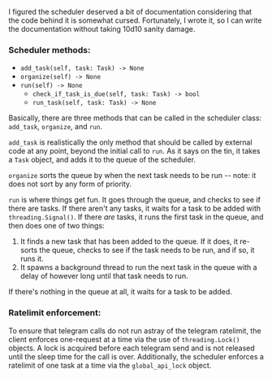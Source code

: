 I figured the scheduler deserved a bit of documentation considering that the code behind it is somewhat cursed.
Fortunately, I wrote it, so I can write the documentation without taking 10d10 sanity damage.

### Scheduler methods:
- `add_task(self, task: Task) -> None`
- `organize(self) -> None`
- `run(self) -> None`
  - `check_if_task_is_due(self, task: Task) -> bool`
  - `run_task(self, task: Task) -> None`

Basically, there are three methods that can be called in the scheduler class: `add_task`, `organize`, and `run`.

`add_task` is realistically the only method that should be called by external code at any point, beyond the initial
call to `run`. As it says on the tin, it takes a `Task` object, and adds it to the queue of the scheduler.

`organize` sorts the queue by when the next task needs to be run -- note: it does not sort by any form of priority.

`run` is where things get fun. It goes through the queue, and checks to see if there are tasks. If there aren't any tasks,
it waits for a task to be added with `threading.Signal()`. If there *are* tasks, it runs the first task in the queue, and
then does one of two things:
1. It finds a new task that has been added to the queue. If it does, it re-sorts the queue, checks to see if the task needs to be run, and if so, it runs it.
2. It spawns a background thread to run the next task in the queue with a delay of however long until that task needs to run.

If there's nothing in the queue at all, it waits for a task to be added.

### Ratelimit enforcement:
To ensure that telegram calls do not run astray of the telegram ratelimit, the client enforces one-request at a time
via the use of `threading.Lock()` objects. A lock is acquired before each telegram send and is not released until the sleep
time for the call is over. Additionally, the scheduler enforces a ratelimit of one task at a time via the `global_api_lock`
object.